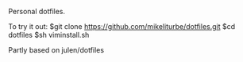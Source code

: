 Personal dotfiles.

To try it out:
    $git clone https://github.com/mikeliturbe/dotfiles.git
    $cd dotfiles
    $sh viminstall.sh

Partly based on julen/dotfiles
